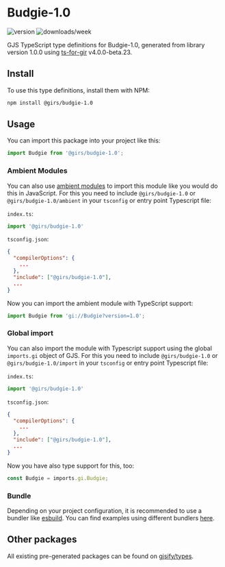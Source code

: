 
# Budgie-1.0

![version](https://img.shields.io/npm/v/@girs/budgie-1.0)
![downloads/week](https://img.shields.io/npm/dw/@girs/budgie-1.0)


GJS TypeScript type definitions for Budgie-1.0, generated from library version 1.0.0 using [ts-for-gir](https://github.com/gjsify/ts-for-gir) v4.0.0-beta.23.


## Install

To use this type definitions, install them with NPM:
```bash
npm install @girs/budgie-1.0
```

## Usage

You can import this package into your project like this:
```ts
import Budgie from '@girs/budgie-1.0';
```

### Ambient Modules

You can also use [ambient modules](https://github.com/gjsify/ts-for-gir/tree/main/packages/cli#ambient-modules) to import this module like you would do this in JavaScript.
For this you need to include `@girs/budgie-1.0` or `@girs/budgie-1.0/ambient` in your `tsconfig` or entry point Typescript file:

`index.ts`:
```ts
import '@girs/budgie-1.0'
```

`tsconfig.json`:
```json
{
  "compilerOptions": {
    ...
  },
  "include": ["@girs/budgie-1.0"],
  ...
}
```

Now you can import the ambient module with TypeScript support: 

```ts
import Budgie from 'gi://Budgie?version=1.0';
```

### Global import

You can also import the module with Typescript support using the global `imports.gi` object of GJS.
For this you need to include `@girs/budgie-1.0` or `@girs/budgie-1.0/import` in your `tsconfig` or entry point Typescript file:

`index.ts`:
```ts
import '@girs/budgie-1.0'
```

`tsconfig.json`:
```json
{
  "compilerOptions": {
    ...
  },
  "include": ["@girs/budgie-1.0"],
  ...
}
```

Now you have also type support for this, too:

```ts
const Budgie = imports.gi.Budgie;
```

### Bundle

Depending on your project configuration, it is recommended to use a bundler like [esbuild](https://esbuild.github.io/). You can find examples using different bundlers [here](https://github.com/gjsify/ts-for-gir/tree/main/examples).

## Other packages

All existing pre-generated packages can be found on [gjsify/types](https://github.com/gjsify/types).

